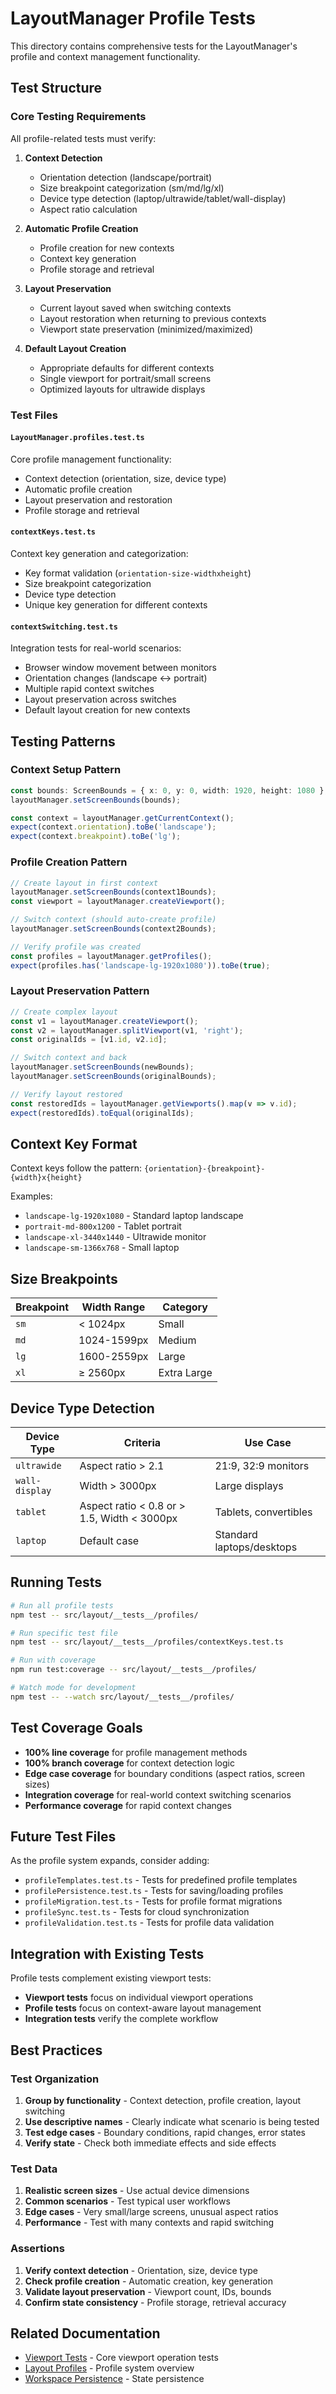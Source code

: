 # LayoutManager Profile Tests

This directory contains comprehensive tests for the LayoutManager's profile and context management functionality.

## Test Structure

### Core Testing Requirements

All profile-related tests must verify:

1. **Context Detection**
   - Orientation detection (landscape/portrait)
   - Size breakpoint categorization (sm/md/lg/xl)
   - Device type detection (laptop/ultrawide/tablet/wall-display)
   - Aspect ratio calculation

2. **Automatic Profile Creation**
   - Profile creation for new contexts
   - Context key generation
   - Profile storage and retrieval

3. **Layout Preservation**
   - Current layout saved when switching contexts
   - Layout restoration when returning to previous contexts
   - Viewport state preservation (minimized/maximized)

4. **Default Layout Creation**
   - Appropriate defaults for different contexts
   - Single viewport for portrait/small screens
   - Optimized layouts for ultrawide displays

### Test Files

#### `LayoutManager.profiles.test.ts`
Core profile management functionality:
- Context detection (orientation, size, device type)
- Automatic profile creation
- Layout preservation and restoration
- Profile storage and retrieval

#### `contextKeys.test.ts`
Context key generation and categorization:
- Key format validation (`orientation-size-widthxheight`)
- Size breakpoint categorization
- Device type detection
- Unique key generation for different contexts

#### `contextSwitching.test.ts`
Integration tests for real-world scenarios:
- Browser window movement between monitors
- Orientation changes (landscape ↔ portrait)
- Multiple rapid context switches
- Layout preservation across switches
- Default layout creation for new contexts

## Testing Patterns

### Context Setup Pattern
```typescript
const bounds: ScreenBounds = { x: 0, y: 0, width: 1920, height: 1080 };
layoutManager.setScreenBounds(bounds);

const context = layoutManager.getCurrentContext();
expect(context.orientation).toBe('landscape');
expect(context.breakpoint).toBe('lg');
```

### Profile Creation Pattern
```typescript
// Create layout in first context
layoutManager.setScreenBounds(context1Bounds);
const viewport = layoutManager.createViewport();

// Switch context (should auto-create profile)
layoutManager.setScreenBounds(context2Bounds);

// Verify profile was created
const profiles = layoutManager.getProfiles();
expect(profiles.has('landscape-lg-1920x1080')).toBe(true);
```

### Layout Preservation Pattern
```typescript
// Create complex layout
const v1 = layoutManager.createViewport();
const v2 = layoutManager.splitViewport(v1, 'right');
const originalIds = [v1.id, v2.id];

// Switch context and back
layoutManager.setScreenBounds(newBounds);
layoutManager.setScreenBounds(originalBounds);

// Verify layout restored
const restoredIds = layoutManager.getViewports().map(v => v.id);
expect(restoredIds).toEqual(originalIds);
```

## Context Key Format

Context keys follow the pattern: `{orientation}-{breakpoint}-{width}x{height}`

Examples:
- `landscape-lg-1920x1080` - Standard laptop landscape
- `portrait-md-800x1200` - Tablet portrait
- `landscape-xl-3440x1440` - Ultrawide monitor
- `landscape-sm-1366x768` - Small laptop

## Size Breakpoints

| Breakpoint | Width Range | Category |
|------------|-------------|----------|
| `sm` | < 1024px | Small |
| `md` | 1024-1599px | Medium |
| `lg` | 1600-2559px | Large |
| `xl` | ≥ 2560px | Extra Large |

## Device Type Detection

| Device Type | Criteria | Use Case |
|-------------|----------|----------|
| `ultrawide` | Aspect ratio > 2.1 | 21:9, 32:9 monitors |
| `wall-display` | Width > 3000px | Large displays |
| `tablet` | Aspect ratio < 0.8 or > 1.5, Width < 3000px | Tablets, convertibles |
| `laptop` | Default case | Standard laptops/desktops |

## Running Tests

```bash
# Run all profile tests
npm test -- src/layout/__tests__/profiles/

# Run specific test file
npm test -- src/layout/__tests__/profiles/contextKeys.test.ts

# Run with coverage
npm run test:coverage -- src/layout/__tests__/profiles/

# Watch mode for development
npm test -- --watch src/layout/__tests__/profiles/
```

## Test Coverage Goals

- **100% line coverage** for profile management methods
- **100% branch coverage** for context detection logic
- **Edge case coverage** for boundary conditions (aspect ratios, screen sizes)
- **Integration coverage** for real-world context switching scenarios
- **Performance coverage** for rapid context changes

## Future Test Files

As the profile system expands, consider adding:

- `profileTemplates.test.ts` - Tests for predefined profile templates
- `profilePersistence.test.ts` - Tests for saving/loading profiles
- `profileMigration.test.ts` - Tests for profile format migrations
- `profileSync.test.ts` - Tests for cloud synchronization
- `profileValidation.test.ts` - Tests for profile data validation

## Integration with Existing Tests

Profile tests complement existing viewport tests:

- **Viewport tests** focus on individual viewport operations
- **Profile tests** focus on context-aware layout management
- **Integration tests** verify the complete workflow

## Best Practices

### Test Organization
1. **Group by functionality** - Context detection, profile creation, layout switching
2. **Use descriptive names** - Clearly indicate what scenario is being tested
3. **Test edge cases** - Boundary conditions, rapid changes, error states
4. **Verify state** - Check both immediate effects and side effects

### Test Data
1. **Realistic screen sizes** - Use actual device dimensions
2. **Common scenarios** - Test typical user workflows
3. **Edge cases** - Very small/large screens, unusual aspect ratios
4. **Performance** - Test with many contexts and rapid switching

### Assertions
1. **Verify context detection** - Orientation, size, device type
2. **Check profile creation** - Automatic creation, key generation
3. **Validate layout preservation** - Viewport count, IDs, bounds
4. **Confirm state consistency** - Profile storage, retrieval accuracy

## Related Documentation

- [Viewport Tests](../viewport/README.md) - Core viewport operation tests
- [Layout Profiles](../../../../LAYOUT_PROFILES.md) - Profile system overview
- [Workspace Persistence](../../../../WORKSPACE_PERSISTENCE.md) - State persistence